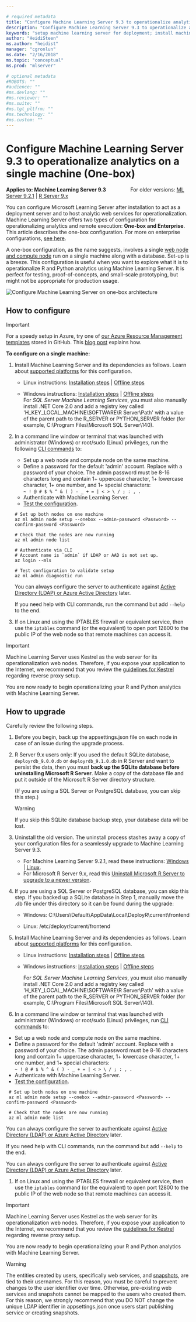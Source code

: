 ```yaml
---

# required metadata
title: "Configure Machine Learning Server 9.3 to operationalize analytics (one-box)"
description: "Configure Machine Learning Server 9.3 to operationalize analytics on a single machine (One-box)"
keywords: "setup machine learning server for deployment; install machine learning server for deploying"
author: "HeidiSteen"
ms.author: "heidist"
manager: "cgronlun"
ms.date: "2/16/2018"
ms.topic: "conceptual"
ms.prod: "mlserver"

# optional metadata
#ROBOTS: ""
#audience: ""
#ms.devlang: ""
#ms.reviewer: ""
#ms.suite: ""
#ms.tgt_pltfrm: ""
#ms.technology: ""
#ms.custom: ""
---
```


# Configure Machine Learning Server 9.3 to operationalize analytics on a single machine (One-box)

**Applies to: Machine Learning Server 9.3** &nbsp;&nbsp;&nbsp;&nbsp;&nbsp;&nbsp;&nbsp;&nbsp;&nbsp;&nbsp;&nbsp;&nbsp;&nbsp;&nbsp;&nbsp;&nbsp;For older versions: [ML Server 9.2.1](configure-machine-learning-server-one-box-9-2.md) | [R Server 9.x](../install/operationalize-r-server-one-box-config.md)

You can configure Microsoft Learning Server after installation to act as a deployment server and to host analytic web services for operationalization. Machine Learning Server offers two types of configuration for operationalizing analytics and remote execution: **One-box and Enterprise**. This article describes the one-box configuration. For more on enterprise configurations, [see here](configure-machine-learning-server-enterprise.md).

A one-box configuration, as the name suggests, involves a single [web node and compute node](../operationalize/configure-start-for-administrators.md#configure-server-for-operationalization) run on a single machine along with a database. Set-up is a breeze. This configuration is useful when you want to explore what it is to operationalize R and Python analytics using Machine Learning Server. It is perfect for testing, proof-of-concepts, and small-scale prototyping, but might not be appropriate for production usage. 

![Configure Machine Learning Server on one-box architecture](./media/configure-machine-learning-server-one-box/setup-onebox.png)


<a name="onebox"></a>

## How to configure

>[!Important]
>For a speedy setup in Azure, try one of [our Azure Resource Management templates](https://github.com/Microsoft/microsoft-r/tree/master/mlserver-arm-templates) stored in GitHub. This [blog post](https://blogs.msdn.microsoft.com/rserver/2017/05/14/configuring-r-server-to-operationalize-analytics-using-arm-templates/) explains how. 

**To configure on a single machine:**

1. Install Machine Learning Server and its dependencies as follows. Learn about [supported platforms](../operationalize/configure-start-for-administrators.md#supported-platforms)  for this configuration.

   + Linux instructions: [Installation steps](../install/machine-learning-server-linux-install.md) | [Offline steps](../install/machine-learning-server-linux-offline.md)

   + Windows instructions: [Installation steps](../install/machine-learning-server-windows-install.md) | [Offline steps](../install/machine-learning-server-windows-offline.md)      
     For _SQL Server Machine Learning Services_, you must also manually install .NET Core 2.0 and add a registry key called 'H_KEY_LOCAL_MACHINE\SOFTWARE\R Server\Path' with a value of the parent path to the R\_SERVER or PYTHON\_SERVER folder (for example, C:\Program Files\Microsoft SQL Server\140\).

1. In a command line window or terminal that was launched with administrator (Windows) or root/sudo (Linux) privileges, run the following [CLI commands](configure-admin-cli-launch.md) to:
   + Set up a web node and compute node on the same machine.
   + Define a password for the default 'admin' account.  Replace <Password> with a password of your choice. The admin password must be 8-16 characters long and contain 1+ uppercase character, 1+ lowercase character, 1+ one number, and 1+ special characters:<br/> `~ ! @ # $ % ^ & ( ) - _ + = | < > \ / ; : , .`
   + Authenticate with Machine Learning Server.
   + [Test the configuration](../operationalize/configure-run-diagnostics.md).

   ```azurecli
   # Set up both nodes on one machine
   az ml admin node setup --onebox --admin-password <Password> --confirm-password <Password>

   # Check that the nodes are now running
   az ml admin node list

   # Authenticate via CLI
   # Account name is `admin` if LDAP or AAD is not set up.
   az login --mls

   # Test configuration to validate setup
   az ml admin diagnostic run
   ``` 

   You can always configure the server to authenticate against  [Active Directory (LDAP) or Azure Active Directory](../deployr/../operationalize/configure-admin-cli-local-password.md) later.

   If you need help with CLI commands, run the command but add `--help` to the end.

1. If on Linux and using the IPTABLES firewall or equivalent service, then use the `iptables` command (or the equivalent) to open port 12800 to the public IP of the web node so that remote machines can access it.

>[!Important]
>Machine Learning Server uses Kestrel as the web server for its operationalization web nodes. Therefore, if you expose your application to the Internet, we recommend that you review the [guidelines for Kestrel](https://docs.microsoft.com/en-us/aspnet/core/fundamentals/servers/kestrel) regarding reverse proxy setup.

You are now ready to begin operationalizing your R and Python analytics with Machine Learning Server.



## How to upgrade 

Carefully review the following steps.

1. Before you begin, back up the appsettings.json file on each node in case of an issue during the upgrade process.

1. R Server 9.x users only: If you used the default SQLite database, `deployrdb_9.0.0.db` or `deployrdb_9.1.0.db` in R Server and want to persist the data, then you must **back up the SQLite database before uninstalling Microsoft R Server**. Make a copy of the database file and put it outside of the Microsoft R Server directory structure. 

   (If you are using a SQL Server or PostgreSQL database, you can skip this step.)

   >[!Warning]
   >If you skip this SQLite database backup step, your database data will be lost.

1. Uninstall the old version. The uninstall process stashes away a copy of your configuration files for a seamlessly upgrade to Machine Learning Server 9.3.
    + For Machine Learning Server 9.2.1, read these instructions: [Windows](../install/machine-learning-server-windows-uninstall.md) | [Linux](../install/machine-learning-server-linux-uninstall.md).
    + For Microsoft R Server 9.x, read this [Uninstall Microsoft R Server to upgrade to a newer version](../install/r-server-install-uninstall-upgrade.md). 

1. If you are using a SQL Server or PostgreSQL database, you can skip this step. If you backed up a SQLite database in Step 1, manually move the .db file under this directory so it can be found during the upgrade:
   + Windows: C:\Users\Default\AppData\Local\DeployR\current\frontend

   + Linux: /etc/deployr/current/frontend

1. Install Machine Learning Server and its dependencies as follows.  Learn about [supported platforms](../operationalize/configure-start-for-administrators.md#supported-platforms)  for this configuration.

   + Linux instructions: [Installation steps](../install/machine-learning-server-linux-install.md) | [Offline steps](../install/machine-learning-server-linux-offline.md)

   + Windows instructions: [Installation steps](../install/machine-learning-server-windows-install.md) | [Offline steps](../install/machine-learning-server-windows-offline.md)

     For _SQL Server Machine Learning Services_, you must also manually install .NET Core 2.0 and add a registry key called 'H_KEY_LOCAL_MACHINE\SOFTWARE\R Server\Path' with a value of the parent path to the R\_SERVER or PYTHON\_SERVER folder (for example, C:\Program Files\Microsoft SQL Server\140\).

1. In a command line window or terminal that was launched with administrator (Windows) or root/sudo (Linux) privileges, run [CLI commands](configure-admin-cli-launch.md) to:

  + Set up a web node and compute node on the same machine.
  + Define a password for the default 'admin' account.  Replace <Password> with a password of your choice. The admin password must be 8-16 characters long and contain 1+ uppercase character, 1+ lowercase character, 1+ one number, and 1+ special characters:<br/> `~ ! @ # $ % ^ & ( ) - _ + = | < > \ / ; : , .`
  + Authenticate with Machine Learning Server.
  + [Test the configuration](../operationalize/configure-run-diagnostics.md).
   
  ```azurecli
   # Set up both nodes on one machine
   az ml admin node setup --onebox --admin-password <Password> --confirm-password <Password>

   # Check that the nodes are now running
   az ml admin node list
  ``` 
  You can always configure the server to authenticate against  [Active Directory (LDAP) or Azure Active Directory](../deployr/../operationalize/configure-admin-cli-local-password.md) later.

  If you need help with CLI commands, run the command but add `--help` to the end.

  You can always configure the server to authenticate against  [Active Directory (LDAP) or Azure Active Directory](../deployr/../operationalize/configure-admin-cli-local-password.md) later.

1. If on Linux and using the IPTABLES firewall or equivalent service, then use the `iptables` command (or the equivalent) to open port 12800 to the public IP of the web node so that remote machines can access it.

>[!Important]
>Machine Learning Server uses Kestrel as the web server for its operationalization web nodes. Therefore, if you expose your application to the Internet, we recommend that you review the [guidelines for Kestrel](https://docs.microsoft.com/en-us/aspnet/core/fundamentals/servers/kestrel) regarding reverse proxy setup.

You are now ready to begin operationalizing your R and Python analytics with Machine Learning Server.

>[!WARNING]
>The entities created by users, specifically web services, and [snapshots](../r/how-to-execute-code-remotely.md#snapshot), are tied to their usernames. For this reason, you must be careful to prevent changes to the user identifier over time. Otherwise, pre-existing web services and snapshots cannot be mapped to the users who created them. For this reason, we strongly recommend that you DO NOT change the unique LDAP identifier in appsettings.json once users start publishing service or creating snapshots. 